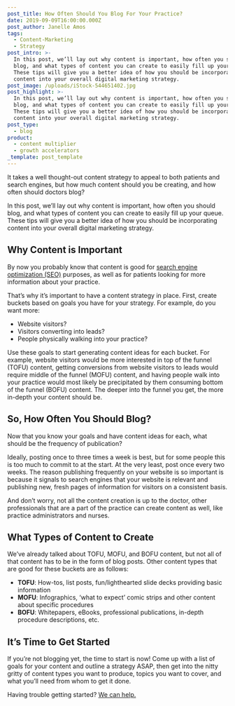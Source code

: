 ```yaml
---
post_title: How Often Should You Blog For Your Practice?
date: 2019-09-09T16:00:00.000Z
post_author: Janelle Amos
tags:
  - Content-Marketing
  - Strategy
post_intro: >-
  In this post, we’ll lay out why content is important, how often you should
  blog, and what types of content you can create to easily fill up your queue.
  These tips will give you a better idea of how you should be incorporating
  content into your overall digital marketing strategy.
post_image: /uploads/iStock-544651402.jpg
post_highlight: >-
  In this post, we’ll lay out why content is important, how often you should
  blog, and what types of content you can create to easily fill up your queue.
  These tips will give you a better idea of how you should be incorporating
  content into your overall digital marketing strategy.
post_type:
  - blog
product:
  - content multiplier
  - growth accelerators
_template: post_template
---
```


It takes a well thought-out content strategy to appeal to both patients and search engines, but how much content should you be creating, and how often should doctors blog?

In this post, we’ll lay out why content is important, how often you should blog, and what types of content you can create to easily fill up your queue. These tips will give you a better idea of how you should be incorporating content into your overall digital marketing strategy.

## Why Content is Important

By now you probably know that content is good for [search engine optimization (SEO)](https://doctorlogic.com/content/galleries/why-seo-matters.html "DoctorLogic Blog SEO") purposes, as well as for patients looking for more information about your practice.

That’s why it’s important to have a content strategy in place. First, create buckets based on goals you have for your strategy. For example, do you want more:

* Website visitors?
* Visitors converting into leads?
* People physically walking into your practice?

Use these goals to start generating content ideas for each bucket. For example, website visitors would be more interested in top of the funnel (TOFU) content, getting conversions from website visitors to leads would require middle of the funnel (MOFU) content, and having people walk into your practice would most likely be precipitated by them consuming bottom of the funnel (BOFU) content. The deeper into the funnel you get, the more in-depth your content should be.

## So, How Often You Should Blog?

Now that you know your goals and have content ideas for each, what should be the frequency of publication?

Ideally, posting once to three times a week is best, but for some people this is too much to commit to at the start. At the very least, post once every two weeks. The reason publishing frequently on your website is so important is because it signals to search engines that your website is relevant and publishing new, fresh pages of information for visitors on a consistent basis.

  
And don’t worry, not all the content creation is up to the doctor, other professionals that are a part of the practice can create content as well, like practice administrators and nurses.

## What Types of Content to Create

We’ve already talked about TOFU, MOFU, and BOFU content, but not all of that content has to be in the form of blog posts. Other content types that are good for these buckets are as follows:

* **TOFU**: How-tos, list posts, fun/lighthearted slide decks providing basic information
* **MOFU**: Infographics, ‘what to expect’ comic strips and other content about specific procedures
* **BOFU**: Whitepapers, eBooks, professional publications, in-depth procedure descriptions, etc.

## It’s Time to Get Started

If you’re not blogging yet, the time to start is now! Come up with a list of goals for your content and outline a strategy ASAP, then get into the nitty gritty of content types you want to produce, topics you want to cover, and what you’ll need from whom to get it done.

  
Having trouble getting started? [We can help.](https://doctorlogic.com/growth-accelerators/content-marketing)
